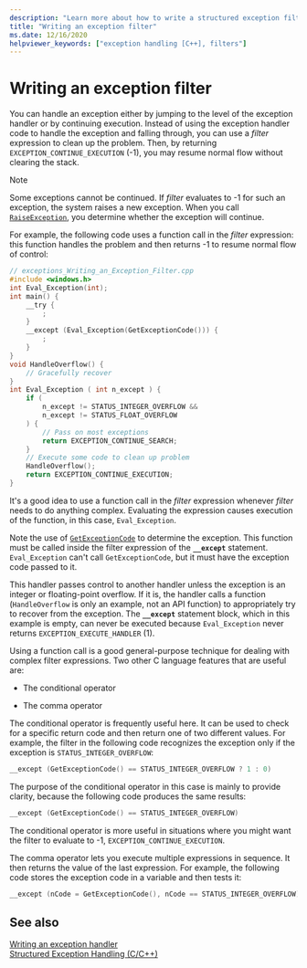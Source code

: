 ```yaml
---
description: "Learn more about how to write a structured exception filter."
title: "Writing an exception filter"
ms.date: 12/16/2020
helpviewer_keywords: ["exception handling [C++], filters"]
---
```

# Writing an exception filter

You can handle an exception either by jumping to the level of the exception handler or by continuing execution. Instead of using the exception handler code to handle the exception and falling through, you can use a *filter* expression to clean up the problem. Then, by returning `EXCEPTION_CONTINUE_EXECUTION` (-1), you may resume normal flow without clearing the stack.

> [!NOTE]
> Some exceptions cannot be continued. If *filter* evaluates to -1 for such an exception, the system raises a new exception. When you call [`RaiseException`](/windows/win32/api/errhandlingapi/nf-errhandlingapi-raiseexception), you determine whether the exception will continue.

For example, the following code uses a function call in the *filter* expression: this function handles the problem and then returns -1 to resume normal flow of control:

```cpp
// exceptions_Writing_an_Exception_Filter.cpp
#include <windows.h>
int Eval_Exception(int);
int main() {
    __try {
        ;
    }
    __except (Eval_Exception(GetExceptionCode())) {
        ;
    }
}
void HandleOverflow() {
    // Gracefully recover
}
int Eval_Exception ( int n_except ) {
    if (
        n_except != STATUS_INTEGER_OVERFLOW &&
        n_except != STATUS_FLOAT_OVERFLOW
    ) {
        // Pass on most exceptions
        return EXCEPTION_CONTINUE_SEARCH;
    }
    // Execute some code to clean up problem
    HandleOverflow();
    return EXCEPTION_CONTINUE_EXECUTION;
}
```

It's a good idea to use a function call in the *filter* expression whenever *filter* needs to do anything complex. Evaluating the expression causes execution of the function, in this case, `Eval_Exception`.

Note the use of [`GetExceptionCode`](/windows/win32/Debug/getexceptioncode) to determine the exception. This function must be called inside the filter expression of the **`__except`** statement. `Eval_Exception` can't call `GetExceptionCode`, but it must have the exception code passed to it.

This handler passes control to another handler unless the exception is an integer or floating-point overflow. If it is, the handler calls a function (`HandleOverflow` is only an example, not an API function) to appropriately try to recover from the exception. The **`__except`** statement block, which in this example is empty, can never be executed because `Eval_Exception` never returns `EXCEPTION_EXECUTE_HANDLER` (1).

Using a function call is a good general-purpose technique for dealing with complex filter expressions. Two other C language features that are useful are:

- The conditional operator

- The comma operator

The conditional operator is frequently useful here. It can be used to check for a specific return code and then return one of two different values. For example, the filter in the following code recognizes the exception only if the exception is `STATUS_INTEGER_OVERFLOW`:

```cpp
__except (GetExceptionCode() == STATUS_INTEGER_OVERFLOW ? 1 : 0)
```

The purpose of the conditional operator in this case is mainly to provide clarity, because the following code produces the same results:

```cpp
__except (GetExceptionCode() == STATUS_INTEGER_OVERFLOW)
```

The conditional operator is more useful in situations where you might want the filter to evaluate to -1, `EXCEPTION_CONTINUE_EXECUTION`.

The comma operator lets you execute multiple expressions in sequence. It then returns the value of the last expression. For example, the following code stores the exception code in a variable and then tests it:

```cpp
__except (nCode = GetExceptionCode(), nCode == STATUS_INTEGER_OVERFLOW)
```

## See also

[Writing an exception handler](../cpp/writing-an-exception-handler.md)<br/>
[Structured Exception Handling (C/C++)](../cpp/structured-exception-handling-c-cpp.md)
